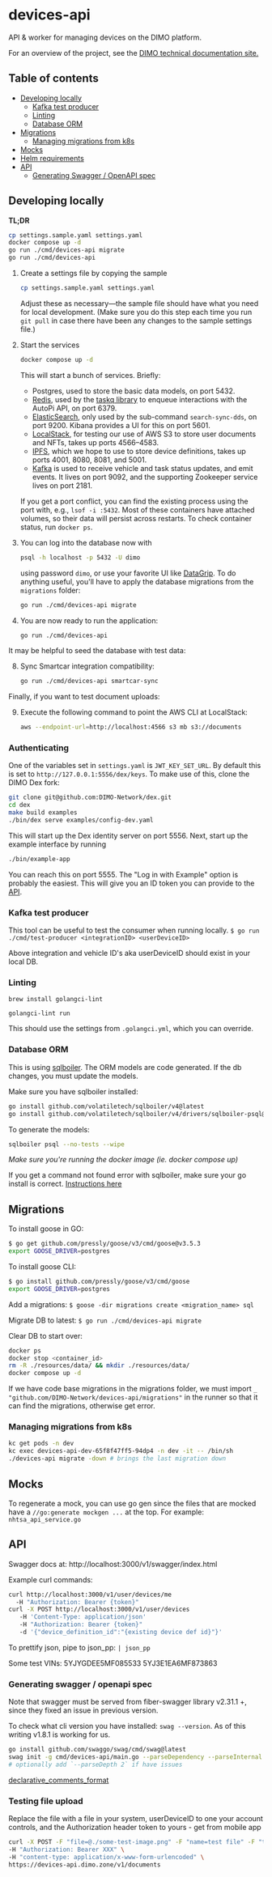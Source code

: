 # devices-api

API & worker for managing devices on the DIMO platform.

For an overview of the project, see the [DIMO technical documentation site.](https://docs.dimo.zone/docs/overview/intro)

## Table of contents

- [Developing locally](#developing-locally)
  - [Kafka test producer](#kafka-test-producer)
  - [Linting](#linting)
  - [Database ORM](#database-orm)
- [Migrations](#migrations)
  - [Managing migrations from k8s](#managing-migrations-from-k8s)
- [Mocks](#mocks)
- [Helm requirements](#helm-requirements)
- [API](#api)
  - [Generating Swagger / OpenAPI spec](#generating-swagger--openapi-spec)


## Developing locally

**TL;DR**
```bash
cp settings.sample.yaml settings.yaml
docker compose up -d
go run ./cmd/devices-api migrate
go run ./cmd/devices-api
```

1. Create a settings file by copying the sample
   ```sh
   cp settings.sample.yaml settings.yaml
   ```
   Adjust these as necessary—the sample file should have what you need for local development. (Make sure you do this step each time you run `git pull` in case there have been any changes to the sample settings file.)

2. Start the services
   ```sh
   docker compose up -d
   ```
   This will start a bunch of services. Briefly:

   - Postgres, used to store the basic data models, on port 5432.
   - [Redis](https://redis.io), used by the [taskq library](https://taskq.uptrace.dev) to enqueue interactions with the AutoPi API, on port 6379.
   - [ElasticSearch](https://www.elastic.co/guide/en/elasticsearch/reference/current/index.html), only used by the sub-command `search-sync-dds`, on port 9200. Kibana provides a UI for this on port 5601.
   - [LocalStack](https://localstack.cloud), for testing our use of AWS S3 to store user documents and NFTs, takes up ports 4566–4583.
   - [IPFS](https://ipfs.tech), which we hope to use to store device definitions, takes up ports 4001, 8080, 8081, and 5001.
   - [Kafka](https://kafka.apache.org) is used to receive vehicle and task status updates, and emit events. It lives on port 9092, and the supporting Zookeeper service lives on port 2181.

   If you get a port conflict, you can find the existing process using the port with, e.g., `lsof -i :5432`. Most of these containers have attached volumes, so their data will persist across restarts. To check container status, run `docker ps`.

3. You can log into the database now with
   ```sh
   psql -h localhost -p 5432 -U dimo
   ```
   using password `dimo`, or use your favorite UI like [DataGrip](https://www.jetbrains.com/datagrip/). To do anything useful, you'll have to apply the database migrations from the `migrations` folder: 
   ```sh
   go run ./cmd/devices-api migrate
   ```

5. You are now ready to run the application:
   ```sh
   go run ./cmd/devices-api
   ```
It may be helpful to seed the database with test data:

8. Sync Smartcar integration compatibility:
   ```sh
   go run ./cmd/devices-api smartcar-sync
   ```
Finally, if you want to test document uploads:

9. Execute the following command to point the AWS CLI at LocalStack:
   ```sh
   aws --endpoint-url=http://localhost:4566 s3 mb s3://documents
   ```

### Authenticating

One of the variables set in `settings.yaml` is `JWT_KEY_SET_URL`. By default this is set to `http://127.0.0.1:5556/dex/keys`. To make use of this, clone the DIMO Dex fork:
```sh
git clone git@github.com:DIMO-Network/dex.git
cd dex
make build examples
./bin/dex serve examples/config-dev.yaml
```
This will start up the Dex identity server on port 5556. Next, start up the example interface by running
```sh
./bin/example-app
```
You can reach this on port 5555. The "Log in with Example" option is probably the easiest. This will give you an ID token you can provide to the [API](#api).

### Kafka test producer

This tool can be useful to test the consumer when running locally.
`$ go run ./cmd/test-producer <integrationID> <userDeviceID>`

Above integration and vehicle ID's aka userDeviceID should exist in your local DB. 

### Linting

`brew install golangci-lint`

`golangci-lint run`

This should use the settings from `.golangci.yml`, which you can override.

### Database ORM

This is using [sqlboiler](https://github.com/volatiletech/sqlboiler). The ORM models are code generated. If the db changes,
you must update the models.

Make sure you have sqlboiler installed:
```bash
go install github.com/volatiletech/sqlboiler/v4@latest
go install github.com/volatiletech/sqlboiler/v4/drivers/sqlboiler-psql@latest
```

To generate the models:
```bash
sqlboiler psql --no-tests --wipe
```
*Make sure you're running the docker image (ie. docker compose up)*

If you get a command not found error with sqlboiler, make sure your go install is correct. 
[Instructions here](https://jimkang.medium.com/install-go-on-mac-with-homebrew-5fa421fc55f5)

## Migrations

To install goose in GO:
```bash
$ go get github.com/pressly/goose/v3/cmd/goose@v3.5.3
export GOOSE_DRIVER=postgres
```

To install goose CLI:
```bash
$ go install github.com/pressly/goose/v3/cmd/goose
export GOOSE_DRIVER=postgres
```

Add a migrations:
`$ goose -dir migrations create <migration_name> sql`

Migrate DB to latest:
`$ go run ./cmd/devices-api migrate`

Clear DB to start over:
```bash
docker ps
docker stop <container_id>
rm -R ./resources/data/ && mkdir ./resources/data/ 
docker compose up -d
```

If we have code base migrations in the migrations folder, we must import `_ "github.com/DIMO-Network/devices-api/migrations"` in the runner so that
it can find the migrations, otherwise get error.

### Managing migrations from k8s
```bash
kc get pods -n dev
kc exec devices-api-dev-65f8f47ff5-94dp4 -n dev -it -- /bin/sh
./devices-api migrate -down # brings the last migration down
```

## Mocks

To regenerate a mock, you can use go gen since the files that are mocked have a `//go:generate mockgen ...` at the top. For example:
`nhtsa_api_service.go`

## API

Swagger docs at: http://localhost:3000/v1/swagger/index.html

Example curl commands:
```bash
curl http://localhost:3000/v1/user/devices/me
  -H "Authorization: Bearer {token}"
curl -X POST http://localhost:3000/v1/user/devices
   -H 'Content-Type: application/json'
   -H "Authorization: Bearer {token}"
   -d '{"device_definition_id":"{existing device def id}"}'
```

To prettify json, pipe to json_pp: `| json_pp`

Some test VINs:
5YJYGDEE5MF085533
5YJ3E1EA6MF873863

### Generating swagger / openapi spec

Note that swagger must be served from fiber-swagger library v2.31.1 +, since they fixed an issue in previous version. 

To check what cli version you have installed: `swag --version`. As of this writing v1.8.1 is working for us. 
```bash
go install github.com/swaggo/swag/cmd/swag@latest
swag init -g cmd/devices-api/main.go --parseDependency --parseInternal --generatedTime true 
# optionally add `--parseDepth 2` if have issues
```

[declarative_comments_format](https://swaggo.github.io/swaggo.io/declarative_comments_format/)

### Testing file upload

Replace the file with a file in your system, userDeviceID to one your account controls, and the Authorization header token to yours - get from mobile app
```bash
curl -X POST -F "file=@./some-test-image.png" -F "name=test file" -F "type=VehicleMaintenance" -F "userDeviceID=2Bz5Wv4icb5Il1vBsaFjJKeILN7" \
-H "Authorization: Bearer XXX" \
-H "content-type: application/x-www-form-urlencoded" \
https://devices-api.dimo.zone/v1/documents
```
